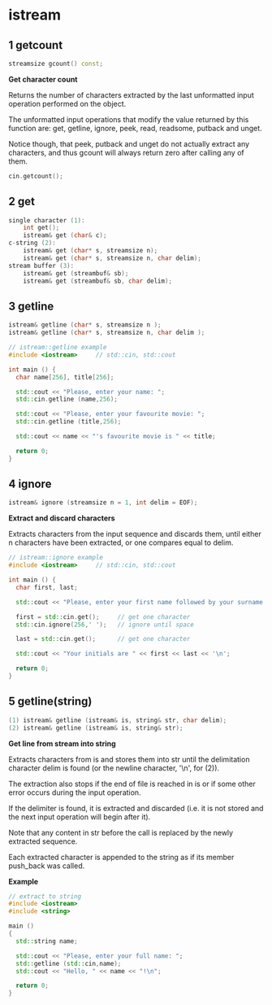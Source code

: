 # istream

## 1 getcount
```cpp
streamsize gcount() const;
```

**Get character count**

Returns the number of characters extracted by the last unformatted input operation performed on the object.

The unformatted input operations that modify the value returned by this function are: get, getline, ignore, peek, read, readsome, putback and unget.

Notice though, that peek, putback and unget do not actually extract any characters, and thus gcount will always return zero after calling any of them.

```cpp
cin.getcount();
```

## 2 get

```cpp
single character (1):
    int get();
    istream& get (char& c);
c-string (2):
    istream& get (char* s, streamsize n);
    istream& get (char* s, streamsize n, char delim);
stream buffer (3):
    istream& get (streambuf& sb);
    istream& get (streambuf& sb, char delim);
```

## 3 getline

```cpp
istream& getline (char* s, streamsize n );
istream& getline (char* s, streamsize n, char delim );
```

```cpp
// istream::getline example
#include <iostream>     // std::cin, std::cout

int main () {
  char name[256], title[256];

  std::cout << "Please, enter your name: ";
  std::cin.getline (name,256);

  std::cout << "Please, enter your favourite movie: ";
  std::cin.getline (title,256);

  std::cout << name << "'s favourite movie is " << title;

  return 0;
}
```

## 4 ignore

```cpp
istream& ignore (streamsize n = 1, int delim = EOF);
```

**Extract and discard characters**

Extracts characters from the input sequence and discards them, until either n characters have been extracted, or one compares equal to delim.

```cpp
// istream::ignore example
#include <iostream>     // std::cin, std::cout

int main () {
  char first, last;

  std::cout << "Please, enter your first name followed by your surname: ";

  first = std::cin.get();     // get one character
  std::cin.ignore(256,' ');   // ignore until space

  last = std::cin.get();      // get one character

  std::cout << "Your initials are " << first << last << '\n';

  return 0;
}
```

## 5 getline(string)

```cpp
(1)	istream& getline (istream& is, string& str, char delim);
(2)	istream& getline (istream& is, string& str);
```

**Get line from stream into string**

Extracts characters from is and stores them into str until the delimitation character delim is found (or the newline character, '\n', for (2)).

The extraction also stops if the end of file is reached in is or if some other error occurs during the input operation.

If the delimiter is found, it is extracted and discarded (i.e. it is not stored and the next input operation will begin after it).

Note that any content in str before the call is replaced by the newly extracted sequence.

Each extracted character is appended to the string as if its member push_back was called.

**Example**

```cpp
// extract to string
#include <iostream>
#include <string>

main ()
{
  std::string name;

  std::cout << "Please, enter your full name: ";
  std::getline (std::cin,name);
  std::cout << "Hello, " << name << "!\n";

  return 0;
}
```